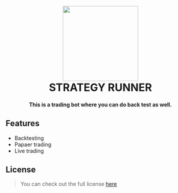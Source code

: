 
<h1 align="center">
  <br>
  <img src="https://github.com/iamarya/strategy-runner/tree/main/.github/bot.png" alt="" width="200">
  <br>
  STRATEGY RUNNER
</h1>

<h4 align="center">This is a trading bot where you can do back test as well.</h4>





## Features
- Backtesting
- Papaer trading
- Live trading


## License
>You can check out the full license [here](https://github.com/iamarya/strategy-runner/blob/master/LICENSE)
